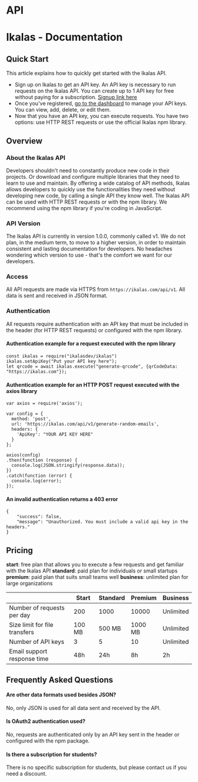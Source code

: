 # API

# Ikalas - Documentation

## Quick Start

This article explains how to quickly get started with the Ikalas API.

- Sign up on Ikalas to get an API key. An API key is necessary to run requests on the Ikalas API. You can create up to 1 API key for free without paying for a subscription. [Signup link here][signup]
- Once you've registered, [go to the dashboard][page_api] to manage your API keys. You can view, add, delete, or edit them.
- Now that you have an API key, you can execute requests. You have two options: use HTTP REST requests or use the official Ikalas npm library.

## Overview

### About the Ikalas API

Developers shouldn't need to constantly produce new code in their projects. Or download and configure multiple libraries that they need to learn to use and maintain.
By offering a wide catalog of API methods, Ikalas allows developers to quickly use the functionalities they need without developing new code, by calling a single API they know well.
The Ikalas API can be used with HTTP REST requests or with the npm library. We recommend using the npm library if you're coding in JavaScript.

### API Version

The Ikalas API is currently in version 1.0.0, commonly called v1.
We do not plan, in the medium term, to move to a higher version, in order to maintain consistent and lasting documentation for developers.
No headaches wondering which version to use - that's the comfort we want for our developers.

### Access

All API requests are made via HTTPS from `https://ikalas.com/api/v1`. All data is sent and received in JSON format.

### Authentication

All requests require authentication with an API key that must be included in the header (for HTTP REST requests) or configured with the npm library.

#### Authentication example for a request executed with the npm library

```
const ikalas = require("ikalasdev/ikalas")
ikalas.setApiKey("Put your API key here");
let qrcode = await ikalas.execute("generate-qrcode", {qrCodeData: "https://ikalas.com"});
```

#### Authentication example for an HTTP POST request executed with the axios library

```
var axios = require('axios');

var config = {
  method: 'post',
  url: 'https://ikalas.com/api/v1/generate-random-emails',
  headers: {
    'ApiKey': "YOUR API KEY HERE"
  }
};

axios(config)
.then(function (response) {
  console.log(JSON.stringify(response.data));
})
.catch(function (error) {
  console.log(error);
});
```

#### An invalid authentication returns a 403 error

```
{
    "success": false,
    "message": "Unauthorized. You must include a valid api key in the headers."
}
```

## Pricing

**start**: free plan that allows you to execute a few requests and get familiar with the Ikalas API
**standard**: paid plan for individuals or small startups
**premium**: paid plan that suits small teams well
**business**: unlimited plan for large organizations

|                               | Start  | Standard | Premium | Business  |
| ----------------------------- | ------ | -------- | ------- | --------- |
| Number of requests per day    | 200    | 1000     | 10000   | Unlimited |
| Size limit for file transfers | 100 MB | 500 MB   | 1000 MB | Unlimited |
| Number of API keys            | 3      | 5        | 10      | Unlimited |
| Email support response time   | 48h    | 24h      | 8h      | 2h        |

## Frequently Asked Questions

#### Are other data formats used besides JSON?

No, only JSON is used for all data sent and received by the API.

#### Is OAuth2 authentication used?

No, requests are authenticated only by an API key sent in the header or configured with the npm package.

#### Is there a subscription for students?

There is no specific subscription for students, but please contact us if you need a discount.

[//]: # "These are reference links used in the body of this note and get stripped out when the markdown processor does its job. There is no need to format nicely because it shouldn't be seen. Thanks SO - http://stackoverflow.com/questions/4823468/store-comments-in-markdown-syntax"
[signup]: https://ikalas.com/app/signup
[page_api]: https://dashboard.ikalas.com/_api
